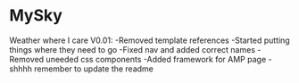 # MySky
Weather where I care
V0.01:
-Removed template references
-Started putting things where they need to go
-Fixed nav and added correct names
-Removed uneeded css components
-Added framework for AMP page
-shhhh remember to update the readme
